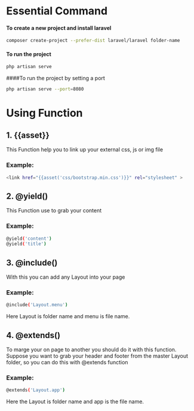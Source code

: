 # Essential Command
#### To create a new project and install laravel
```bash
composer create-project --prefer-dist laravel/laravel folder-name
```
#### To run the project
```bash
php artisan serve
```
####To run the project by setting a port
```bash
php artisan serve --port=8080
```
# Using Function
 ## 1. {{asset}}
This Function help you to link up your external css, js or img file

### Example:
```bash 
<link href="{{asset('css/bootstrap.min.css')}}" rel="stylesheet" >
```
## 2. @yield()
This Function use to grab your content
### Example:
```bash
@yield('content')
@yield('title')
```
## 3. @include()
With this you can add any Layout into your page
### Example:
```bash 
@include('Layout.menu')
```
Here Layout is folder name and menu is file name.
## 4. @extends()
To marge your on page to another you should do it with this function. Suppose you want to grab your header and footer from the master Layout folder, so you can do this with @extends function
### Example:
```bash
@extends('Layout.app')
```
Here the Layout is folder name and app is the file name.